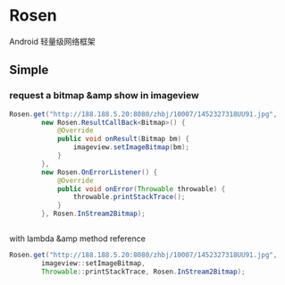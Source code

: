 # Rosen
Android 轻量级网络框架



## Simple




### request a bitmap &amp show in imageview




```java
Rosen.get("http://188.188.5.20:8080/zhbj/10007/1452327318UU91.jpg",
        new Rosen.ResultCallBack<Bitmap>() {
            @Override
            public void onResult(Bitmap bm) {
                imageview.setImageBitmap(bm);
            }
        },
        new Rosen.OnErrorListener() {
            @Override
            public void onError(Throwable throwable) {
                throwable.printStackTrace();
            }
        }, Rosen.InStream2Bitmap);



```


with lambda &amp method reference
```java
Rosen.get("http://188.188.5.20:8080/zhbj/10007/1452327318UU91.jpg",
        imageview::setImageBitmap,
        Throwable::printStackTrace, Rosen.InStream2Bitmap);

```

